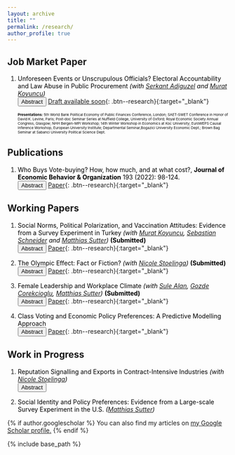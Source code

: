 ```yaml
---
layout: archive
title: ""
permalink: /research/
author_profile: true
---
```


## Job Market Paper


1. <span style="color:Black; font-size: 14px"> Unforeseen Events or Unscrupulous Officials? Electoral Accountability and Law Abuse in Public Procurement
	*(with [Serkant Adiguzel](https://serkantadiguzel.com/) and [Murat Koyuncu](https://academics.boun.edu.tr/mkoyuncu/))* </span> <br>
	<button onclick="myFunction('abstract5')" class="btn--research">Abstract</button> [Draft available soon](){: .btn--research}{:target="_blank"}
	<p id="abstract5" style="display: none; text-align: justify; width: 75%;"><font size="2.5"> This paper examines whether electoral accountability deters public officials from abusing the law using a novel indicator of law abuse based on the use of unforeseen event clause: a typical clause in procurement regulations granting officials with more discretion at times of force majeure events. Exploiting a natural experiment and applying a staggered Differences-in-Differences (DiD) design, we find that public officials who lack reelection incentives are 24 percentage-points more likely to abuse the unforeseen event clause than those who face reelection incentives. The unjustified use of unforeseen event clause in turn inflates contract prices by 23% and reduces value for money by 40%. These results are robust to various specification checks, including a Regression Discontinuity in Time (RDiT) design. We rule out the possibility that the documented effects are driven by better quality procurement through increased discretion. We, however, find no evidence of electoral accountability deterring more subtle malpractices such as cost manipulation. </font> </p> 

	<span style="color:Black; font-size: 8px"> <b>Presentations:</b> 5th World Bank Political Economy of Public Finances Conference, London; SAET-SWET Conference in Honor of David K. Levine, Paris; Post-doc Seminar Series at Nuffield College, University of Oxford; Royal Economic Society Annual Congress, Glasgow; NHH Bergen-MPI Workshop; 14th Winter Workshop in Economics at Koc University; EuroWEPS Causal Inference Workshop, European University Institute; Departmental Seminar,Bogazici University Economic Dept.; Brown Bag Seminar at Sabanci University Political Science Dept. </span> <br>


## Publications


1. <span style="color:Black; font-size: 14px"> Who Buys Vote-buying? How, how much, and at what cost?, <b>Journal of Economic Behavior & Organization</b> 193 (2022): 98-124. </span> <br>
	<button onclick="myFunction('abstract1')" class="btn--research">Abstract</button> [Paper](https://www.sciencedirect.com/science/article/pii/S0167268121004704?casa_token=mINj6z4gSncAAAAA:HseceyY_9La3dcnzuooAIVwuXkocSNSEf82nIApVwtgZHwZfcuqqGe93t2cTRWdZLlSthtjK){: .btn--research}{:target="_blank"}
	<p id="abstract1" style="display: none; text-align: justify; width: 75%;"><font size="2.5"> In this paper, I estimate the causal effect of a local food-subsidy program on electoral outcomes. I exploit the variation in voters’ walking distances from the program stores to identify their accessibility to the program. I find that a distributive spending of ~5% of GDP per capita buys an additional vote for the incumbent. I then investigate who –based on partisanship– responds to the subsidy, and how much and how they respond. The findings indicate that all types of voters respond to the distributive spending in line with the reciprocity rule; however, they respond through different channels and in different magnitude. Importantly, the salient channel for opposition voters is abstention-buying, whereas incumbent supporters respond by an increased turnout. </font> </p>


## Working Papers

1. <span style="color:Black; font-size: 14px"> Social Norms, Political Polarization, and Vaccination Attitudes: Evidence from a Survey Experiment in Turkey
	*(with [Murat Koyuncu](https://academics.boun.edu.tr/mkoyuncu/), [Sebastian Schneider](https://sebastianoschneider.com/) and [Matthias Sutter](https://www.coll.mpg.de/matthias-sutter))* <b>(Submitted)</b> </span> <br>
	<button onclick="myFunction('abstract3')" class="btn--research">Abstract</button> [Paper](/files/PolVacc.pdf){: .btn--research}{:target="_blank"}
	<p id="abstract3" style="display: none; text-align: justify; width: 75%;"><font size="2.5"> This paper examines the role of social norms and political polarization in shaping vaccination attitudes and behaviors in the context of the Covid-19 pandemic. Using a large-scale representative survey experiment in Turkey, we first show that political affiliation is a strong predictor of attitudes towards vaccination. We then use standard economic games to measure the extent of polarization caused by subjects' attitudes towards vaccination. We find that pro- and anti-vaxxers discriminate each other substantially. Furthermore, when pro- and anti-vaxxers perceive a political difference between them, this polarization is exacerbated. Finally, using randomized informational treatments, we show that the promotion of a broadly shared social identity might mitigate this outgroup discrimination. </font> </p> 
	
	
2. <span style="color:Black; font-size: 14px"> The Olympic Effect: Fact or Fiction?
	*(with [Nicole Stoelinga](https://www.nicolestoelinga.com/home))* <b>(Submitted)</b> </span>  <br>
	<button onclick="myFunction('abstract4')" class="btn--research">Abstract</button> [Paper](/files/The_Olympic_Effect.pdf){: .btn--research}{:target="_blank"} 
	<p id="abstract4" style="display: none; text-align: justify; width: 75%;"><font size="2.5"> Hosting the Olympic Games implies tremendous costs and uncertain profits, yet countries historically have been striving to host this mega event and bidding decisively. More recently though, countries are withdrawing their bids from the election procedure. This puzzling historical interest in hosting the games and the recent trend of withdrawals cast doubt on the existence of the so-called Olympic effect: the positive impact of the Olympics on international trade. In this paper, we estimate the Olympic effect on long-term exports using the synthetic control method. We show that the Olympic effect is more pronounced for countries that stand to gain from an international publicity. The results also indicate that a substantial positive Olympic effect is only associated with earlier games. </font> </p> 	
	
	
3. <span style="color:Black; font-size: 14px"> Female Leadership and Workplace Climate
	*(with [Sule Alan](https://sulealan.com/), [Gozde Corekcioglu](https://www.gozdecorekcioglu.com), [Matthias Sutter](https://www.coll.mpg.de/matthias-sutter))* <b>(Submitted)</b> </span> <br>
	<button onclick="myFunction('abstract6')" class="btn--research">Abstract</button> [Paper](/files/Female+Leadership_Alan-Corekcioglu-Kaba-Sutter.pdf){: .btn--research}{:target="_blank"}
	<p id="abstract6" style="display: none; text-align: justify; width: 75%;"><font size="2.5"> Using data from over 2,000 professionals in 24 large corporations, we show that female leaders shape the relational culture in the workplace differently than male leaders. Males form homophilic professional ties under male leadership, but female leadership disrupts this pattern, creating a less segregated workplace. Female leaders are more likely to establish professional support links with their subordinates. Under female leadership, female employees are less likely to quit their jobs but no more likely to get promoted. Our results suggest that increasing female presence in leadership positions may be an effective way to mitigate toxic relational culture in the workplace. </font> </p> 
	
4. <span style="color:Black; font-size: 14px"> Class Voting and Economic Policy Preferences: A Predictive Modelling Approach </span> <br>
	<button onclick="myFunction('abstract8')" class="btn--research">Abstract</button> [Paper](/files/Class_voting.pdf){: .btn--research}{:target="_blank"} 
	<p id="abstract8" style="display: none; text-align: justify; width: 75%;"><font size="2.5"> Economic policy preferences are often thought to be less class-based over time due to improved living standards. Yet, there is no clear way to measure the degree of class distinctiveness in economic preferences and how it varies over time and space. In this paper, I introduce a novel measure of class distinctiveness in economic policy preferences based on predictive modeling and estimate it for 18 European countries at three different points in time. I then validate this new measure and explore its implications for class-based voting. </font> </p> 
	

## Work in Progress
	
1. <span style="color:Black; font-size: 14px"> Reputation Signalling and Exports in Contract-Intensive Industries
	*(with [Nicole Stoelinga](https://www.nicolestoelinga.com/home))* </span> <br>
	<button onclick="myFunction('abstract7')" class="btn--research">Abstract</button>
	<p id="abstract7" style="display: none; text-align: justify; width: 75%;"><font size="2.5"> Reputation plays a crucial role in business and trade. In this paper, we argue that contract-intensive industries are more likely to suffer from a reputation trap due to their heavy reliance on relationship-specific inputs that are otherwise not sold on exchange. We then argue that a way out of this trap is to have a third-party organization signalling reputation on behalf of them. We test the effectiveness of this strategy using the Olympics Games as an instrument to signal reputation and to increase the export levels of contract-intensive industries. We find that hosting the Olympics lead to ~20% increase in the exports of these industries compared to non-contract-intensive industries. </font> </p> 
	
2. <span style="color:Black; font-size: 14px"> Social Identity and Policy Preferences: Evidence from a Large-scale Survey Experiment in the U.S.
	*([Matthias Sutter](https://www.coll.mpg.de/matthias-sutter))* </span> 
	


	


{% if author.googlescholar %}
  You can also find my articles on <u><a href="{{author.googlescholar}}">my Google Scholar profile</a>.</u>
{% endif %}

{% include base_path %}

<!--- {% for post in site.publications reversed %}
  {% include archive-single.html %}
{% endfor %} --->	

<script>
function myFunction(id) {
  var x = document.getElementById(id);
  if (x.style.display === "none") {
    x.style.display = "block";
  } else {
    x.style.display = "none";
  }
}
</script>
